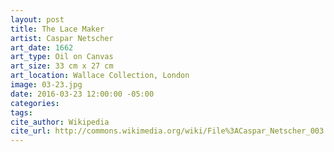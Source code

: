 ```yaml
---
layout: post
title: The Lace Maker
artist: Caspar Netscher
art_date: 1662
art_type: Oil on Canvas
art_size: 33 cm x 27 cm
art_location: Wallace Collection, London
image: 03-23.jpg
date: 2016-03-23 12:00:00 -05:00
categories:
tags:
cite_author: Wikipedia
cite_url: http://commons.wikimedia.org/wiki/File%3ACaspar_Netscher_003.jpg
---
```

